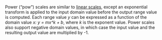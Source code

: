 Power (“pow”) scales are similar to [linear scales](https://pub.dev/documentation/d4_scale/latest/topics/Linear%20scales-topic.html), except an exponential transform is applied to the input domain value before the output range value is computed. Each range value *y* can be expressed as a function of the domain value *x: y = mx^k + b*, where *k* is the exponent value. Power scales also support negative domain values, in which case the input value and the resulting output value are multiplied by -1.